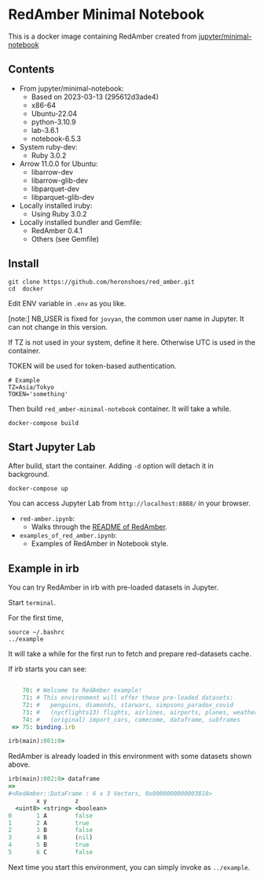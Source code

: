 # RedAmber Minimal Notebook

This is a docker image containing RedAmber created from 
[jupyter/minimal-notebook](https://jupyter-docker-stacks.readthedocs.io/en/latest/using/selecting.html#jupyter-minimal-notebook)

## Contents

- From jupyter/minimal-notebook:
  - Based on 2023-03-13 (295612d3ade4)
  - x86-64
  - Ubuntu-22.04
  - python-3.10.9
  - lab-3.6.1
  - notebook-6.5.3
- System ruby-dev:
  - Ruby 3.0.2
- Arrow 11.0.0 for Ubuntu:
  - libarrow-dev
  - libarrow-glib-dev
  - libparquet-dev
  - libparquet-glib-dev
- Locally installed iruby:
  - Using Ruby 3.0.2
- Locally installed bundler and Gemfile:
  - RedAmber 0.4.1
  - Others (see Gemfile)

## Install

```
git clone https://github.com/heronshoes/red_amber.git
cd  docker
```

Edit ENV variable in `.env` as you like.

[note:] NB_USER is fixed for `jovyan`, the common user name in Jupyter.
It can not change in this version.

If TZ is not used in your system, define it here.
Otherwise UTC is used in the container.

TOKEN will be used for token-based authentication.

```
# Example
TZ=Asia/Tokyo
TOKEN='something'
```

Then build `red_amber-minimal-notebook` container. It will take a while.

```
docker-compose build
```

## Start Jupyter Lab

After build, start the container. Adding `-d` option will detach it in background.

```
docker-compose up
```

You can access Jupyter Lab from `http://localhost:8888/` in your browser.

- `red-amber.ipynb`:
  - Walks through the [README of RedAmber](https://github.com/heronshoes/red_amber#readme).
- `examples_of_red_amber.ipynb`:
  - Examples of RedAmber in Notebook style.

## Example in irb

You can try RedAmber in irb with pre-loaded datasets in Jupyter.

Start `terminal`.

For the first time,
```
source ~/.bashrc
../example
```

It will take a while for the first run to fetch and prepare red-datasets cache.

If irb starts you can see:

```ruby

    70: # Welcome to RedAmber example!
    71: # This environment will offer these pre-loaded datasets:
    72: #   penguins, diamonds, starwars, simpsons_paradox_covid
    73: #   (nycflights13) flights, airlines, airports, planes, weather
    74: #   (original) import_cars, comecome, dataframe, subframes
 => 75: binding.irb

irb(main):001:0> 
```

RedAmber is already loaded in this environment with some datasets shown above.

```ruby
irb(main):002:0> dataframe
=> 
#<RedAmber::DataFrame : 6 x 3 Vectors, 0x0000000000003818>
        x y        z
  <uint8> <string> <boolean>
0       1 A        false
1       2 A        true
2       3 B        false
3       4 B        (nil)
4       5 B        true
5       6 C        false
```

Next time you start this environment, you can simply invoke as `../example`.
